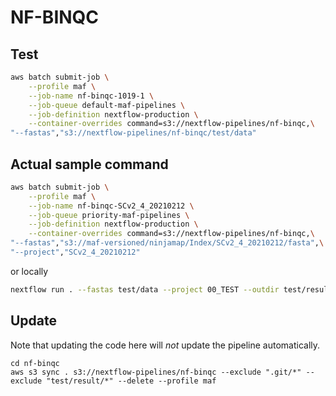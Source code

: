 # NF-BINQC

## Test

```bash
aws batch submit-job \
    --profile maf \
    --job-name nf-binqc-1019-1 \
    --job-queue default-maf-pipelines \
    --job-definition nextflow-production \
    --container-overrides command=s3://nextflow-pipelines/nf-binqc,\
"--fastas","s3://nextflow-pipelines/nf-binqc/test/data"
```

## Actual sample command

```bash
aws batch submit-job \
    --profile maf \
    --job-name nf-binqc-SCv2_4_20210212 \
    --job-queue priority-maf-pipelines \
    --job-definition nextflow-production \
    --container-overrides command=s3://nextflow-pipelines/nf-binqc,\
"--fastas","s3://maf-versioned/ninjamap/Index/SCv2_4_20210212/fasta",\
"--project","SCv2_4_20210212"
```

or locally

```bash
nextflow run . --fastas test/data --project 00_TEST --outdir test/result/
```

## Update

Note that updating the code here will *not* update the pipeline automatically.

```{bash}
cd nf-binqc
aws s3 sync . s3://nextflow-pipelines/nf-binqc --exclude ".git/*" --exclude "test/result/*" --delete --profile maf
```
